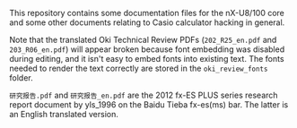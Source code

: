 This repository contains some documentation files for the nX-U8/100 core and some other documents relating to Casio calculator hacking in general. 

Note that the translated Oki Technical Review PDFs (`202_R25_en.pdf` and `203_R06_en.pdf`) will appear broken because font embedding was disabled during editing, and it isn't easy to embed fonts into existing text.
The fonts needed to render the text correctly are stored in the `oki_review_fonts` folder.

`研究报告.pdf` and `研究报告_en.pdf` are the 2012 fx-ES PLUS series research report document by yls_1996 on the Baidu Tieba fx-es(ms) bar. The latter is an English translated version.
